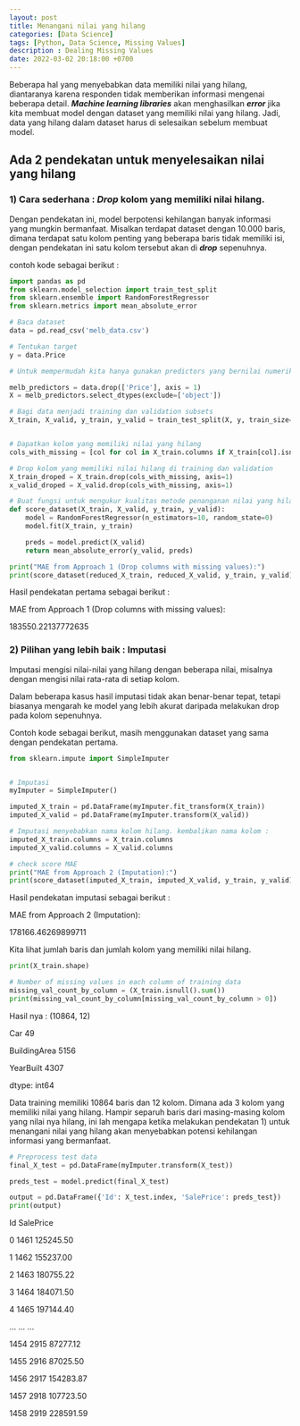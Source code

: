 ```yaml
---
layout: post
title: Menangani nilai yang hilang
categories: [Data Science]
tags: [Python, Data Science, Missing Values]
description : Dealing Missing Values
date: 2022-03-02 20:18:00 +0700
---
```


Beberapa hal yang menyebabkan data memiliki nilai yang hilang, diantaranya karena responden tidak memberikan informasi mengenai beberapa detail. 
***Machine learning libraries*** akan menghasilkan ***error*** jika kita membuat model dengan dataset yang memiliki nilai yang hilang. Jadi, data yang hilang dalam dataset harus di selesaikan sebelum membuat model. 

## Ada 2 pendekatan untuk menyelesaikan nilai yang hilang

### 1) Cara sederhana : ***Drop*** kolom yang memiliki nilai hilang.

Dengan pendekatan ini, model berpotensi kehilangan banyak informasi yang mungkin bermanfaat. Misalkan terdapat dataset dengan 10.000 baris, dimana terdapat satu kolom penting yang beberapa baris tidak memiliki isi, dengan pendekatan ini satu kolom tersebut akan di ***drop*** sepenuhnya.

contoh kode sebagai berikut :

```python
import pandas as pd
from sklearn.model_selection import train_test_split
from sklearn.ensemble import RandomForestRegressor
from sklearn.metrics import mean_absolute_error

# Baca dataset
data = pd.read_csv('melb_data.csv')

# Tentukan target
y = data.Price

# Untuk mempermudah kita hanya gunakan predictors yang bernilai numerik

melb_predictors = data.drop(['Price'], axis = 1)
X = melb_predictors.select_dtypes(exclude=['object'])

# Bagi data menjadi training dan validation subsets
X_train, X_valid, y_train, y_valid = train_test_split(X, y, train_size=0.8, test_size=0.2, random_state=0)


# Dapatkan kolom yang memiliki nilai yang hilang
cols_with_missing = [col for col in X_train.columns if X_train[col].isnull().any()]

# Drop kolom yang memiliki nilai hilang di training dan validation
X_train_droped = X_train.drop(cols_with_missing, axis=1)
x_valid_droped = X_valid.drop(cols_with_missing, axis=1)

# Buat fungsi untuk mengukur kualitas metode penanganan nilai yang hilang
def score_dataset(X_train, X_valid, y_train, y_valid):
    model = RandomForestRegressor(n_estimators=10, random_state=0)
    model.fit(X_train, y_train)

    preds = model.predict(X_valid)
    return mean_absolute_error(y_valid, preds)

print("MAE from Approach 1 (Drop columns with missing values):")
print(score_dataset(reduced_X_train, reduced_X_valid, y_train, y_valid))

```
Hasil pendekatan pertama sebagai berikut :

MAE from Approach 1 (Drop columns with missing values): 

183550.22137772635

### 2) Pilihan yang lebih baik : Imputasi  


Imputasi mengisi nilai-nilai yang hilang dengan beberapa nilai, misalnya dengan mengisi nilai rata-rata di setiap kolom.

Dalam beberapa kasus hasil imputasi tidak akan benar-benar tepat, tetapi biasanya mengarah ke model yang lebih akurat daripada melakukan drop pada kolom sepenuhnya.

Contoh kode sebagai berikut, masih menggunakan dataset yang sama dengan pendekatan pertama.

```python
from sklearn.impute import SimpleImputer


# Imputasi
myImputer = SimpleImputer()

imputed_X_train = pd.DataFrame(myImputer.fit_transform(X_train))
imputed_X_valid = pd.DataFrame(myImputer.transform(X_valid))

# Imputasi menyebabkan nama kolom hilang. kembalikan nama kolom :
imputed_X_train.columns = X_train.columns
imputed_X_valid.columns = X_valid.columns

# check score MAE
print("MAE from Approach 2 (Imputation):")
print(score_dataset(imputed_X_train, imputed_X_valid, y_train, y_valid))

```
Hasil pendekatan imputasi sebagai berikut : 

MAE from Approach 2 (Imputation): 

178166.46269899711

Kita lihat jumlah baris dan jumlah kolom yang memiliki nilai hilang.

```python
print(X_train.shape)

# Number of missing values in each column of training data
missing_val_count_by_column = (X_train.isnull().sum())
print(missing_val_count_by_column[missing_val_count_by_column > 0])


```
Hasil nya :
(10864, 12) 

Car               49

BuildingArea    5156

YearBuilt       4307

dtype: int64

Data training memiliki 10864 baris dan 12 kolom. Dimana ada 3 kolom yang memiliki nilai yang hilang. Hampir separuh baris dari masing-masing kolom yang nilai nya hilang, ini lah mengapa ketika melakukan pendekatan 1) untuk menangani nilai yang hilang akan menyebabkan potensi kehilangan informasi yang bermanfaat.

```Python
# Preprocess test data
final_X_test = pd.DataFrame(myImputer.transform(X_test))

preds_test = model.predict(final_X_test)

output = pd.DataFrame({'Id': X_test.index, 'SalePrice': preds_test})
print(output)

```

  Id  SalePrice

0     1461  125245.50

1     1462  155237.00

2     1463  180755.22

3     1464  184071.50

4     1465  197144.40

...    ...        ...

1454  2915   87277.12

1455  2916   87025.50

1456  2917  154283.87

1457  2918  107723.50

1458  2919  228591.59